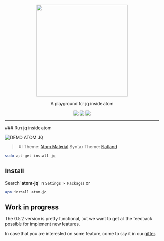 <p align="center">
  <img width="300" src="https://raw.githubusercontent.com/sanack/atom-jq/master/docs/assets/atom-jq-logo.png"/>
  <p align="center">A playground for jq inside atom</p>
</p>

<p align="center">
  <a href="http://standardjs.com/"><img src="https://img.shields.io/badge/code%20style-standard-brightgreen.svg?maxAge=3600"></a>
  <a href="https://gitter.im/sanack/atom-jq"><img src="https://badges.gitter.im/davesnx/atom-jq.svg"></a>
  <a href="https://travis-ci.org/sanack/atom-jq"><img src="https://img.shields.io/travis/sanack/atom-jq/master.svg?maxAge=3600"></a>
</p>

---

### Run jq inside atom

![DEMO ATOM JQ](https://raw.githubusercontent.com/sanack/atom-jq/master/docs/assets/atom-jq-demo.gif)

> UI Theme: [Atom Material](https://atom.io/themes/atom-material-ui)
Syntax Theme: [Flatland](https://atom.io/themes/flatland)

```bash
sudo apt-get install jq
```
## Install
Search '**atom-jq**' in `Setings > Packages` or
```bash
apm install atom-jq
```

## Work in progress

The 0.5.2 version is pretty functional, but we want to get all the feedback possible for implement new features.

In case that you are interested on some feature, come to say it in our [gitter](https://gitter.im/sanack/atom-jq).
